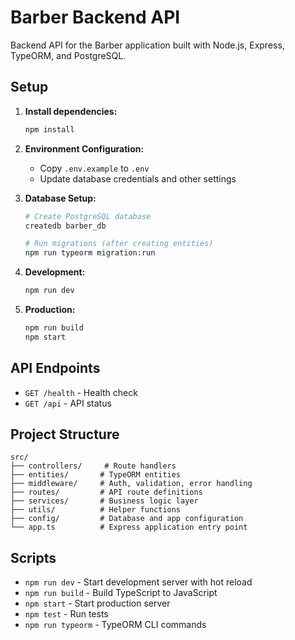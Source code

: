 # Barber Backend API

Backend API for the Barber application built with Node.js, Express, TypeORM, and PostgreSQL.

## Setup

1. **Install dependencies:**
   ```bash
   npm install
   ```

2. **Environment Configuration:**
   - Copy `.env.example` to `.env`
   - Update database credentials and other settings

3. **Database Setup:**
   ```bash
   # Create PostgreSQL database
   createdb barber_db
   
   # Run migrations (after creating entities)
   npm run typeorm migration:run
   ```

4. **Development:**
   ```bash
   npm run dev
   ```

5. **Production:**
   ```bash
   npm run build
   npm start
   ```

## API Endpoints

- `GET /health` - Health check
- `GET /api` - API status

## Project Structure

```
src/
├── controllers/     # Route handlers
├── entities/       # TypeORM entities
├── middleware/     # Auth, validation, error handling
├── routes/         # API route definitions
├── services/       # Business logic layer
├── utils/          # Helper functions
├── config/         # Database and app configuration
└── app.ts          # Express application entry point
```

## Scripts

- `npm run dev` - Start development server with hot reload
- `npm run build` - Build TypeScript to JavaScript
- `npm start` - Start production server
- `npm test` - Run tests
- `npm run typeorm` - TypeORM CLI commands